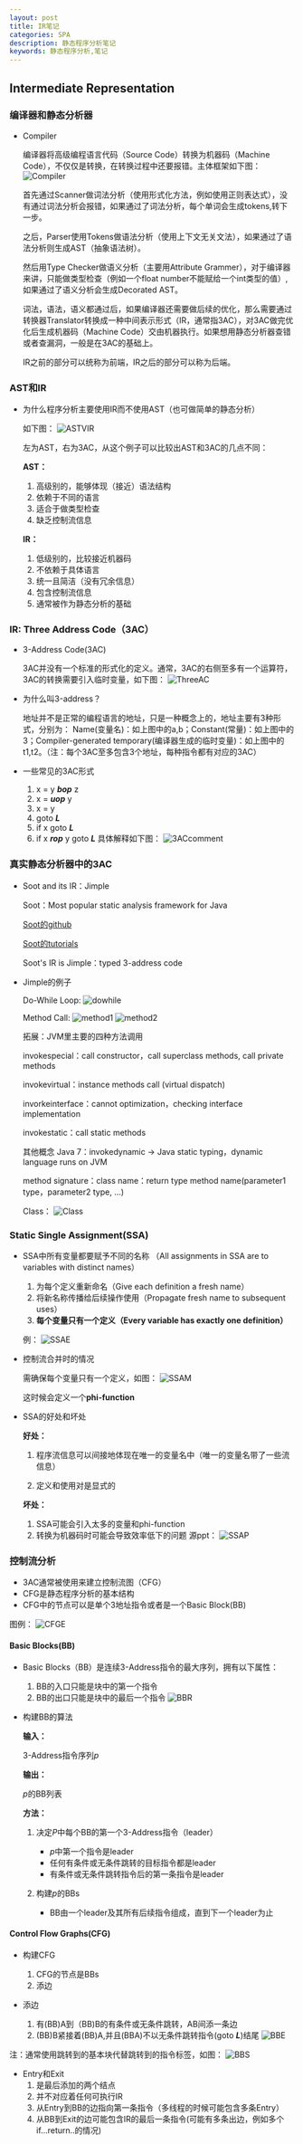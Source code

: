 ```yaml
---
layout: post
title: IR笔记
categories: SPA
description: 静态程序分析笔记
keywords: 静态程序分析,笔记
---
```


## Intermediate Representation
### 编译器和静态分析器
- Compiler

   编译器将高级编程语言代码（Source Code）转换为机器码（Machine Code），不仅仅是转换，在转换过程中还要报错。主体框架如下图：
![Compiler](/images/posts/SA/IR/compiler.png)


   首先通过Scanner做词法分析（使用形式化方法，例如使用正则表达式），没有通过词法分析会报错，如果通过了词法分析，每个单词会生成tokens,转下一步。

   之后，Parser使用Tokens做语法分析（使用上下文无关文法），如果通过了语法分析则生成AST（抽象语法树）。

   然后用Type Checker做语义分析（主要用Attribute Grammer），对于编译器来讲，只能做类型检查（例如一个float number不能赋给一个int类型的值）,如果通过了语义分析会生成Decorated AST。

   词法，语法，语义都通过后，如果编译器还需要做后续的优化，那么需要通过转换器Translator转换成一种中间表示形式（IR，通常指3AC），对3AC做完优化后生成机器码（Machine Code）交由机器执行。如果想用静态分析器查错或者查漏洞，一般是在3AC的基础上。

   IR之前的部分可以统称为前端，IR之后的部分可以称为后端。

### AST和IR
- 为什么程序分析主要使用IR而不使用AST（也可做简单的静态分析）

   如下图：
   ![ASTVIR](/images/posts/SA/IR/ASTVIR.png)
   
   
   左为AST，右为3AC，从这个例子可以比较出AST和3AC的几点不同：
   
   
   **AST：**
   1. 高级别的，能够体现（接近）语法结构
   2. 依赖于不同的语言
   3. 适合于做类型检查   
   4. 缺乏控制流信息
   
   **IR：**
   
   1. 低级别的，比较接近机器码
   2. 不依赖于具体语言
   3. 统一且简洁（没有冗余信息）
   4. 包含控制流信息
   5. 通常被作为静态分析的基础

### IR: Three Address Code（3AC）
- 3-Address Code(3AC)

   3AC并没有一个标准的形式化的定义。通常，3AC的右侧至多有一个运算符，3AC的转换需要引入临时变量，如下图：
![ThreeAC](/images/posts/SA/IR/3AC.png)


- 为什么叫3-address？

   地址并不是正常的编程语言的地址，只是一种概念上的，地址主要有3种形式，分别为：
Name(变量名)：如上图中的a,b；Constant(常量)：如上图中的3；Compiler-generated temporary(编译器生成的临时变量)：如上图中的t1,t2。（注：每个3AC至多包含3个地址，每种指令都有对应的3AC）
   
- 一些常见的3AC形式
   1. x = y ***bop*** z
   2. x = ***uop*** y
   3. x = y
   4. goto ***L***
   5. if x goto ***L***
   6. if x ***rop*** y goto ***L***
   具体解释如下图：
![3ACcomment](/images/posts/SA/IR/3ACcomment.png)
   
   
### 真实静态分析器中的3AC
- Soot and its IR：Jimple

   Soot：Most popular static analysis framework for Java
   
   [Soot的github](https://github.com/Sable/soot)
   
   [Soot的tutorials](https://github.com/Sable/soot/wiki/Tutorials)
   
   Soot's IR is Jimple：typed 3-address code
   
-  Jimple的例子

   Do-While Loop:
![dowhile](/images/posts/SA/IR/dowhile.png)

   Method Call:
![method1](/images/posts/SA/IR/methodcall1.png)
![method2](/images/posts/SA/IR/methodcall2.png)

   拓展：JVM里主要的四种方法调用
   
   invokespecial：call constructor，call superclass methods, call private methods

   invokevirtual：instance methods call (virtual dispatch)
   
   invorkeinterface：cannot optimization，checking interface implementation
   
   invokestatic：call static methods
   
   其他概念
   Java  7：invokedynamic -> Java static typing，dynamic language runs on JVM
   
   method signature：class name：return type method name(parameter1 type，parameter2 type, ...)
   
   Class：
![Class](/images/posts/SA/IR/class.png)

   
### Static Single Assignment(SSA)
- SSA中所有变量都要赋予不同的名称
   （All assignments in SSA are to variables with distinct names）
   
   1. 为每个定义重新命名（Give each definition a fresh name）
   2. 将新名称传播给后续操作使用（Propagate fresh name to subsequent uses）
   3. **每个变量只有一个定义（Every variable has exactly one definition）**
   
   例：
   ![SSAE](/images/posts/SA/IR/SSAexample.png) 


- 控制流合并时的情况

   需确保每个变量只有一个定义，如图：
   ![SSAM](/images/posts/SA/IR/SSAmerge.png)


   这时候会定义一个**phi-function**


-  SSA的好处和坏处


   **好处：**

   1. 程序流信息可以间接地体现在唯一的变量名中（唯一的变量名带了一些流信息）
   
   2. 定义和使用对是显式的

   **坏处：**

   1. SSA可能会引入太多的变量和phi-function
   2. 转换为机器码时可能会导致效率低下的问题
       源ppt：
      ![SSAP](/images/posts/SA/IR/SSAPPT.png)

### 控制流分析
- 3AC通常被使用来建立控制流图（CFG）
- CFG是静态程序分析的基本结构
- CFG中的节点可以是单个3地址指令或者是一个Basic Block(BB)

图例：
![CFGE](/images/posts/SA/IR/CFGexample.png)


#### Basic Blocks(BB)
- Basic Blocks（BB）是连续3-Address指令的最大序列，拥有以下属性：
   1. BB的入口只能是块中的第一个指令
   2. BB的出口只能是块中的最后一个指令
![BBR](/images/posts/SA/IR/BBregular.png)

- 构建BB的算法

   **输入：**
   
   3-Address指令序列*p*
   
   **输出：**
   
   *p*的BB列表
   
   **方法：**
   
   1. 决定*P*中每个BB的第一个3-Address指令（leader）
      
      - *p*中第一个指令是leader
      - 任何有条件或无条件跳转的目标指令都是leader
      - 有条件或无条件跳转指令后的第一条指令是leader
   2. 构建*p*的BBs
      - BB由一个leader及其所有后续指令组成，直到下一个leader为止


#### Control Flow Graphs(CFG)
- 构建CFG
   1. CFG的节点是BBs
   2. 添边

- 添边
   1. 有(BB)A到（BB)B的有条件或无条件跳转，AB间添一条边
   2. (BB)B紧接着(BB)A,并且(BBA)不以无条件跳转指令(goto ***L***)结尾
![BBE](/images/posts/SA/IR/BBedge.png)

注：通常使用跳转到的基本块代替跳转到的指令标签，如图：
![BBS](/images/posts/SA/IR/BBstate.png)

- Entry和Exit
   1. 是最后添加的两个结点
   2. 并不对应着任何可执行IR
   3. 从Entry到BB的边指向第一条指令（多线程的时候可能包含多条Entry）
   4. 从BB到Exit的边可能包含IR的最后一条指令(可能有多条出边，例如多个if...return..的情况)